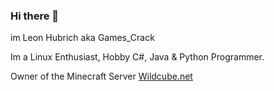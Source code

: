 ### Hi there 👋
im Leon Hubrich aka Games_Crack 

Im a Linux Enthusiast, Hobby C#, Java & Python Programmer.

Owner of the Minecraft Server [Wildcube.net](https://discord.gg/hAJ4Pd23A2)

<!--
**Games-Crack/Games-Crack** is a ✨ _special_ ✨ repository because its `README.md` (this file) appears on your GitHub profile.

Here are some ideas to get you started:

- 🔭 I’m currently working on ...
- 🌱 I’m currently learning ...
- 👯 I’m looking to collaborate on ...
- 🤔 I’m looking for help with ...
- 💬 Ask me about ...
- 📫 How to reach me: ...
- 😄 Pronouns: ...
- ⚡ Fun fact: ...
-->
